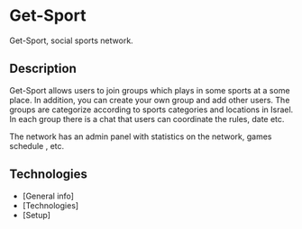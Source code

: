 # Get-Sport
Get-Sport, social sports network.

## Description
Get-Sport allows users to join groups which plays in some sports at a some place. In addition, you can create your own group and add other users.
The groups are categorize according to sports categories and locations in Israel.
In each group there is a chat that users can coordinate the rules, date etc.

The network has an admin panel with statistics on the network, games schedule , etc.

## Technologies

* [General info]
* [Technologies]
* [Setup]
